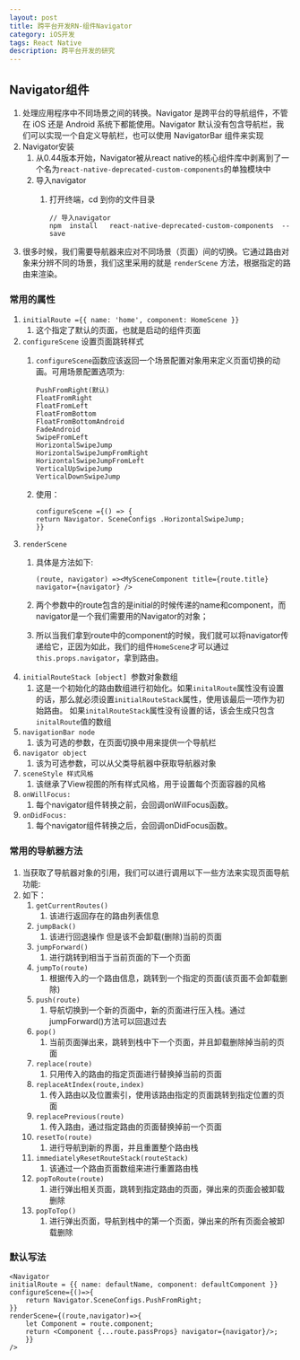 ```yaml
---
layout: post
title: 跨平台开发RN-组件Navigator
category: iOS开发
tags: React Native 
description: 跨平台开发的研究
--- 
```


## Navigator组件
1. 处理应用程序中不同场景之间的转换。Navigator 是跨平台的导航组件，不管在 iOS 还是 Android 系统下都能使用。Navigator 默认没有包含导航栏，我们可以实现一个自定义导航栏，也可以使用 NavigatorBar 组件来实现
2. Navigator安装
    1. 从0.44版本开始，Navigator被从react native的核心组件库中剥离到了一个名为`react-native-deprecated-custom-components`的单独模块中
    2. 导入navigator
        1. 打开终端，cd 到你的文件目录
            
            ```
            // 导入navigator
            npm  install   react-native-deprecated-custom-components  --save
            ```
3. 很多时候，我们需要导航器来应对不同场景（页面）间的切换。它通过路由对象来分辨不同的场景，我们这里采用的就是 `renderScene` 方法，根据指定的路由来渲染。

### 常用的属性
1. `initialRoute ={{ name: 'home', component: HomeScene }}`
    1. 这个指定了默认的页面，也就是启动的组件页面
2. `configureScene` 设置页面跳转样式
    1. `configureScene`函数应该返回一个场景配置对象用来定义页面切换的动画。可用场景配置选项为:
        
        ```
        PushFromRight(默认)
        FloatFromRight
        FloatFromLeft
        FloatFromBottom
        FloatFromBottomAndroid
        FadeAndroid
        SwipeFromLeft
        HorizontalSwipeJump
        HorizontalSwipeJumpFromRight
        HorizontalSwipeJumpFromLeft
        VerticalUpSwipeJump
        VerticalDownSwipeJump
        ```
   2. 使用：
        
        ```
        configureScene ={() => {
        return Navigator. SceneConfigs .HorizontalSwipeJump;
        }}
        ```
3. `renderScene`
    1. 具体是方法如下:
        
        ```
        (route, navigator) =><MySceneComponent title={route.title} navigator={navigator} />
        ```
    2. 两个参数中的route包含的是initial的时候传递的name和component，而navigator是一个我们需要用的Navigator的对象；
    3. 所以当我们拿到route中的component的时候，我们就可以将navigator传递给它，正因为如此，我们的组件`HomeScene`才可以通过 `this.props.navigator`，拿到路由。
4. `initialRouteStack [object] `参数对象数组
    1. 这是一个初始化的路由数组进行初始化。如果`initalRoute`属性没有设置的话，那么就必须设置`initialRouteStack`属性，使用该最后一项作为初始路由。 如果`initalRouteStack`属性没有设置的话，该会生成只包含`initalRoute`值的数组
5. `navigationBar node`
    1. 该为可选的参数，在页面切换中用来提供一个导航栏
6. `navigator object`
    1. 该为可选参数，可以从父类导航器中获取导航器对象
7. `sceneStyle 样式风格`
    1. 该继承了View视图的所有样式风格，用于设置每个页面容器的风格
8. `onWillFocus: `
    1. 每个navigator组件转换之前，会回调onWillFocus函数。
9. `onDidFocus:`
    1. 每个navigator组件转换之后，会回调onDidFocus函数。
    

### 常用的导航器方法
1. 当获取了导航器对象的引用，我们可以进行调用以下一些方法来实现页面导航功能:
2. 如下：
    1. `getCurrentRoutes()`
        1. 该进行返回存在的路由列表信息
    2. `jumpBack()`
        1. 该进行回退操作 但是该不会卸载(删除)当前的页面
    3. `jumpForward()`
        1. 进行跳转到相当于当前页面的下一个页面
    4. `jumpTo(route)`
        1. 根据传入的一个路由信息，跳转到一个指定的页面(该页面不会卸载删除)    
    5. `push(route)`
        1. 导航切换到一个新的页面中，新的页面进行压入栈。通过jumpForward()方法可以回退过去
    6. `pop()`
        1. 当前页面弹出来，跳转到栈中下一个页面，并且卸载删除掉当前的页面
    7. `replace(route)`
        1. 只用传入的路由的指定页面进行替换掉当前的页面
    8. `replaceAtIndex(route,index)`
        1. 传入路由以及位置索引，使用该路由指定的页面跳转到指定位置的页面
    9. `replacePrevious(route)`
        1. 传入路由，通过指定路由的页面替换掉前一个页面
    10. `resetTo(route)`
        1. 进行导航到新的界面，并且重置整个路由栈
    11. `immediatelyResetRouteStack(routeStack)`
        1. 该通过一个路由页面数组来进行重置路由栈
    12. `popToRoute(route)`
        1. 进行弹出相关页面，跳转到指定路由的页面，弹出来的页面会被卸载删除
    13. `popToTop()`
        1. 进行弹出页面，导航到栈中的第一个页面，弹出来的所有页面会被卸载删除

### 默认写法

```
<Navigator
initialRoute = {{ name: defaultName, component: defaultComponent }}
configureScene={()=>{
    return Navigator.SceneConfigs.PushFromRight;
}}
renderScene={(route,navigator)=>{
    let Component = route.component;
    return <Component {...route.passProps} navigator={navigator}/>;
    }}
/>
```



